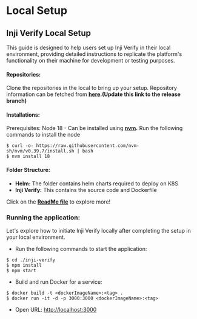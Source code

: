 # Local Setup

## Inji Verify Local Setup

This guide is designed to help users set up Inji Verify in their local environment, providing detailed instructions to replicate the platform's functionality on their machine for development or testing purposes.

#### **Repositories:**

Clone the repositories in the local to bring up your setup. Repository information can be fetched from [**here**](https://github.com/mosip/inji-verify/tree/develop)**.(Update this link to the release branch)**

#### **Installations:**

Prerequisites: Node 18 - Can be installed using [**nvm**](https://github.com/nvm-sh/nvm)**.** Run the following commands to install the node

```
$ curl -o- https://raw.githubusercontent.com/nvm-sh/nvm/v0.39.7/install.sh | bash
$ nvm install 18
```

#### **Folder Structure:**

* **Helm:** The folder contains helm charts required to deploy on K8S
* **Inji Verify:** This contains the source code and Dockerfile

Click on the [**ReadMe file**](https://github.com/mosip/inji-verify/blob/develop/README.md) to explore more!

### **Running the application:**

Let's explore how to initiate Inji Verify locally after completing the setup in your local environment.

* Run the following commands to start the application:

```
$ cd ./inji-verify
$ npm install
$ npm start
```

* Build and run Docker for a service:

```
$ docker build -t <dockerImageName>:<tag> .
$ docker run -it -d -p 3000:3000 <dockerImageName>:<tag>
```

* Open URL:  [http://localhost:3000](http://localhost:3000/)
